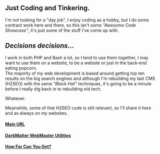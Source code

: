 <h2>Just Coding and Tinkering.</h2>
<p>I'm not looking for a "day job", I enjoy coding as a hobby, but I do some contract work here and there, so this isn't some <em>"Awesome Code Showcase"</em>, it's just some of the stuff I've come up with.</p>
<h2><em>Decisions decisions...</em></h2>
<p>I work in both PHP and Bash a lot, so I tend to use them together, I may want to use them on a website, to be a website or just in the back-end eating popcorn.<br>
The majority of my web development is based around getting top ten results on the big search engines and although I'm rebuilding my last CMS (H2SEO) with the same <em>"Black Hat"</em> techniques, it's going to be a minute before I really dig back in to rebuilding old tech.</p>
<p>Whatever.</p>

<p>Meanwhile, some of that H2SEO code is still relevant, so I'll share it here and as always on my websites.</p>
<h4><a href="http://www.seaverns.com/" target="_blank" />Main URL</a></h4>
<h4><a href="http://darkmatter.seaverns.com/" target="_blank" />DarkMatter WebMaster Utilities</a></h4>
<h4><a href="http://www.ultimatefileshare.net/" target="_blank" />How Far Can You Get?</a></h4>
